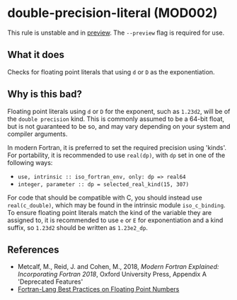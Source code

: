 # double-precision-literal (MOD002)
This rule is unstable and in [preview](../preview.md). The `--preview` flag is required for use.

## What it does
Checks for floating point literals that using `d` or `D` as the exponentiation.

## Why is this bad?
Floating point literals using `d` or `D` for the exponent, such as `1.23d2`,
will be of the `double precision` kind. This is commonly assumed to be a
64-bit float, but is not guaranteed to be so, and may vary depending on your
system and compiler arguments.

In modern Fortran, it is preferred to set the required precision using
'kinds'. For portability, it is recommended to use `real(dp)`, with `dp` set
in one of the following ways:

- `use, intrinsic :: iso_fortran_env, only: dp => real64`
- `integer, parameter :: dp = selected_real_kind(15, 307)`

For code that should be compatible with C, you should instead use
`real(c_double)`, which may be found in the intrinsic module
`iso_c_binding`.  To ensure floating point literals match the kind of the
variable they are assigned to, it is recommended to use `e` or `E` for
exponentiation and a kind suffix, so `1.23d2` should be written as
`1.23e2_dp`.

## References
- Metcalf, M., Reid, J. and Cohen, M., 2018, _Modern Fortran Explained: Incorporating Fortran
  2018_, Oxford University Press, Appendix A 'Deprecated Features'
- [Fortran-Lang Best Practices on Floating Point Numbers](https://fortran-lang.org/learn/best_practices/floating_point/)
